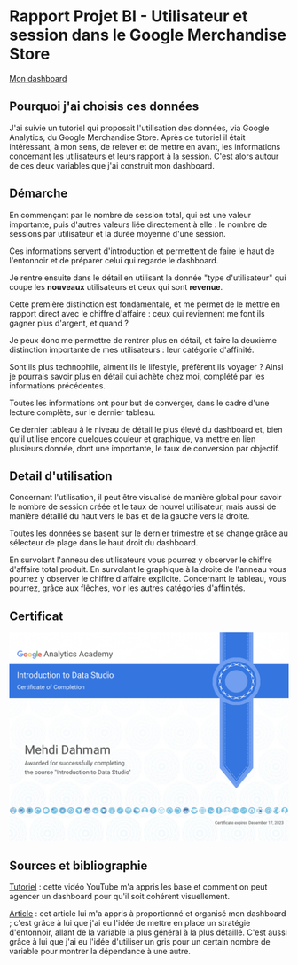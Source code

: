 # Rapport Projet BI - Utilisateur et session dans le Google Merchandise Store

[Mon dashboard](https://datastudio.google.com/s/g5lRJuK2JO8)

## Pourquoi j'ai choisis ces données

J'ai suivie un tutoriel qui proposait l'utilisation des données, via Google Analytics, du Google Merchandise Store.
Après ce tutoriel il était intéressant, à mon sens, de relever et de mettre en avant, les informations concernant les utilisateurs et leurs rapport à la session.
C'est alors autour de ces deux variables que j'ai construit mon dashboard.

## Démarche

En commençant par le nombre de session total, qui est une valeur importante, puis d'autres valeurs liée directement à elle : le nombre de sessions par utilisateur et la durée moyenne d'une session.

Ces informations servent d'introduction et permettent de faire le haut de l'entonnoir et de préparer celui qui regarde le dashboard.

Je rentre ensuite dans le détail en utilisant la donnée "type d'utilisateur" qui coupe les **nouveaux** utilisateurs et ceux qui sont **revenue**.

Cette première distinction est fondamentale, et me permet de le mettre en rapport direct avec le chiffre d'affaire : ceux qui reviennent me font ils gagner plus d'argent, et quand ?

Je peux donc me permettre de rentrer plus en détail, et faire la deuxième distinction importante de mes utilisateurs : leur catégorie d'affinité.

Sont ils plus technophile, aiment ils le lifestyle, préfèrent ils voyager ? Ainsi je pourrais savoir plus en détail qui achète chez moi, complété par les informations précédentes.

Toutes les informations ont pour but de converger, dans le cadre d'une lecture complète, sur le dernier tableau.

Ce dernier tableau à le niveau de détail le plus élevé du dashboard et, bien qu'il utilise encore quelques couleur et graphique, va mettre en lien plusieurs donnée, dont une importante, le taux de conversion par objectif.

## Detail d'utilisation

Concernant l'utilisation, il peut être visualisé de manière global pour savoir le nombre de session créée et le taux de nouvel utilisateur, mais aussi de manière détaillé du haut vers le bas et de la gauche vers la droite.

Toutes les données se basent sur le dernier trimestre et se change grâce au sélecteur de plage dans le haut droit du dashboard.

En survolant l'anneau des utilisateurs vous pourrez y observer le chiffre d'affaire total produit.
En survolant le graphique à la droite de l'anneau vous pourrez y observer le chiffre d'affaire explicite.
Concernant le tableau, vous pourrez, grâce aux flêches, voir les autres catégories d'affinités.

## Certificat

![Certificat](Certificat.png)

## Sources et bibliographie

[Tutoriel](https://www.youtube.com/watch?v=4xmyomDMnnc&feature=youtu.be) : cette vidéo YouTube m'a appris les base et comment on peut agencer un dashboard pour qu'il soit cohérent visuellement.

[Article](https://www.geckoboard.com/best-practice/data-visualization-tips/) : cet article lui m'a appris à proportionné et organisé mon dashboard ; c'est grâce à lui que j'ai eu l'idée de mettre en place un stratégie d'entonnoir, allant de la variable la plus général à la plus détaillé. C'est aussi grâce à lui que j'ai eu l'idée d'utiliser un gris pour un certain nombre de variable pour montrer la dépendance à une autre.
